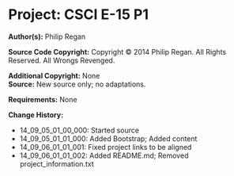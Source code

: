 # Project: CSCI E-15 P1
**Author(s):** Philip Regan

**Source Code Copyright:** Copyright © 2014 Philip Regan. All Rights Reserved. All Wrongs Revenged.

**Additional Copyright:** None 							
**Source:**	New source only; no adaptations.

**Requirements:** None

**Change History:**

* 14\_09\_05\_01\_00\_000: Started source
* 14\_09\_05\_01\_01\_000: Added Bootstrap; Added content
* 14\_09\_06\_01\_01\_001: Fixed project links to be aligned
* 14\_09\_06\_01\_01\_002: Added README.md; Removed project_information.txt